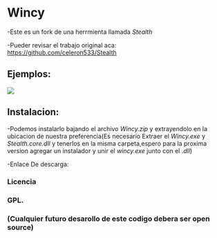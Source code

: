 # Wincy
-Este es un fork de una herrmienta llamada *Stealth*

-Pueder revisar el trabajo original aca: https://github.com/celeron533/Stealth
## Ejemplos:

<img src="https://github.com/Alexanderrobles12/Wincy/blob/master/Miniatura.png" />

## Instalacion:
-Podemos instalarlo bajando el archivo *Wincy.zip* y extrayendolo en la ubicacion de nuestra preferencia(Es necesario Extraer el *Wincy.exe* y *Stealth.core.dll* y tenerlos en la misma carpeta,espero para la proxima version agregar un instalador y unir el *wincy.exe* junto con el .*dll*)

-Enlace De descarga: 
### Licencia
### GPL.  
### (Cualquier futuro desarollo de este codigo debera ser open source)

